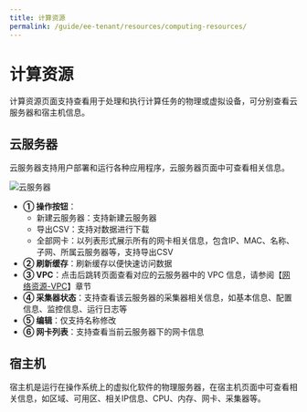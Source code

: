```yaml
---
title: 计算资源
permalink: /guide/ee-tenant/resources/computing-resources/
---
```


# 计算资源

计算资源页面支持查看用于处理和执行计算任务的物理或虚拟设备，可分别查看云服务器和宿主机信息。

## 云服务器

云服务器支持用户部署和运行各种应用程序，云服务器页面中可查看相关信息。

![云服务器](https://yunshan-guangzhou.oss-cn-beijing.aliyuncs.com/pub/pic/202304256447a5dd95922.png)

- **① 操作按钮**：
  - 新建云服务器：支持新建云服务器
  - 导出CSV：支持对数据进行下载
  - 全部网卡：以列表形式展示所有的网卡相关信息，包含IP、MAC、名称、子网、所属云服务器等，支持导出CSV
- **② 刷新缓存**：刷新缓存以便快速访问数据
- **③ VPC**：点击后跳转页面查看对应的云服务器中的 VPC 信息，请参阅【[网络资源-VPC](./network-resources/)】章节
- **④ 采集器状态**：支持查看该云服务器的采集器相关信息，如基本信息、配置信息、监控信息、运行日志等
- **⑤ 编辑**：仅支持名称修改
- **⑥ 网卡列表**：支持查看当前云服务器下的网卡信息

## 宿主机

宿主机是运行在操作系统上的虚拟化软件的物理服务器，在宿主机页面中可查看相关信息，如区域、可用区、相关IP信息、CPU、内存、网卡、采集器等。